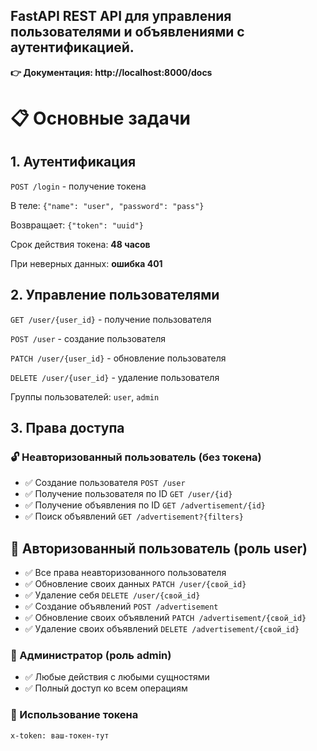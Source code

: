 
## FastAPI REST API для управления пользователями и объявлениями с аутентификацией.

<b> 👉 Документация: http://localhost:8000/docs  </b>

# 📋 Основные задачи

## 1. Аутентификация

```POST /login``` - получение токена

В теле: ```{"name": "user", "password": "pass"}```

Возвращает: ```{"token": "uuid"}```

Срок действия токена: <b>48 часов</b>

При неверных данных: <b>ошибка 401</b>

## 2. Управление пользователями
```GET /user/{user_id}``` - получение пользователя

```POST /user``` - создание пользователя

```PATCH /user/{user_id}``` - обновление пользователя

```DELETE /user/{user_id}``` - удаление пользователя

Группы пользователей: ```user```, ```admin```

## 3. Права доступа
### 🔓 Неавторизованный пользователь (без токена)
- ✅ Создание пользователя ```POST /user```
- ✅ Получение пользователя по ID ```GET /user/{id}```
- ✅ Получение объявления по ID ```GET /advertisement/{id}```
- ✅ Поиск объявлений ```GET /advertisement?{filters}```

## 👤 Авторизованный пользователь (роль user)
- ✅ Все права неавторизованного пользователя
- ✅ Обновление своих данных ```PATCH /user/{свой_id}```
- ✅ Удаление себя ```DELETE /user/{свой_id}```
- ✅ Создание объявлений ```POST /advertisement```
- ✅ Обновление своих объявлений ```PATCH /advertisement/{свой_id}```
- ✅ Удаление своих объявлений ```DELETE /advertisement/{свой_id}```

### 👑 Администратор (роль admin)
- ✅ Любые действия с любыми сущностями
- ✅ Полный доступ ко всем операциям

### 🔐 Использование токена
``` 
x-token: ваш-токен-тут

```

